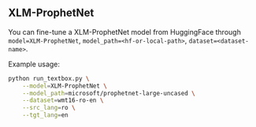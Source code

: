 ## XLM-ProphetNet

You can fine-tune a XLM-ProphetNet model from HuggingFace through ``model=XLM-ProphetNet``, ``model_path=<hf-or-local-path>``, ``dataset=<dataset-name>``. 

Example usage:

```bash
python run_textbox.py \
    --model=XLM-ProphetNet \
    --model_path=microsoft/prophetnet-large-uncased \
    --dataset=wmt16-ro-en \
    --src_lang=ro \
    --tgt_lang=en
```
